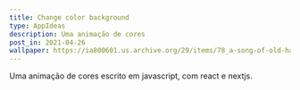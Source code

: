 ```yaml
---
title: Change color background
type: AppIdeas
description: Uma animação de cores
post_in: 2021-04-26
wallpaper: https://ia800601.us.archive.org/29/items/78_a-song-of-old-hawaii_dorothy-lamour-dick-mcintire-and-his-harmony-hawaiians-del-lyo_gbia0020181/78_a-song-of-old-hawaii_dorothy-lamour-dick-mcintire-and-his-harmony-hawaiians-del-lyo_gbia0020181_itemimage.jpg?cnt=0
---
```


Uma animação de cores escrito em javascript, com react e nextjs.